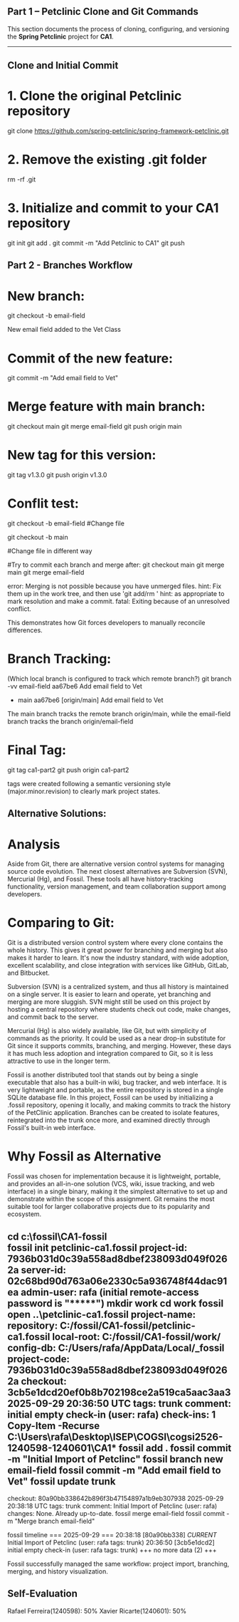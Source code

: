 ##  Part 1 – Petclinic Clone and Git Commands

This section documents the process of cloning, configuring, and versioning the **Spring Petclinic** project for **CA1**.

---

## Clone and Initial Commit

# 1. Clone the original Petclinic repository
git clone https://github.com/spring-petclinic/spring-framework-petclinic.git

# 2. Remove the existing .git folder
rm -rf .git

# 3. Initialize and commit to your CA1 repository
git init
git add .
git commit -m "Add Petclinic to CA1"
git push

## Part 2 - Branches Workflow

# New branch:
git checkout -b email-field

New email field added to the Vet Class

# Commit of the new feature:
git commit -m "Add email field to Vet"

# Merge feature with main branch:
git checkout main
git merge email-field
git push origin main

# New tag for this version:
git tag v1.3.0
git push origin v1.3.0

# Conflit test:
git checkout -b email-field
#Change file

git checkout -b main

#Change file in different way

#Try to commit each branch and merge after:
git checkout main
git merge main
git merge email-field

error: Merging is not possible because you have unmerged files.
hint: Fix them up in the work tree, and then use 'git add/rm <file>'
hint: as appropriate to mark resolution and make a commit.
fatal: Exiting because of an unresolved conflict.

This demonstrates how Git forces developers to manually reconcile differences.

# Branch Tracking:
(Which local branch is configured to track which remote branch?)
git branch -vv
  email-field aa67be6 Add email field to Vet
* main        aa67be6 [origin/main] Add email field to Vet

The main branch tracks the remote branch origin/main, while the email-field branch tracks the branch origin/email-field

# Final Tag:
git tag ca1-part2
git push origin ca1-part2

tags were created following a semantic versioning style (major.minor.revision) to clearly mark project states.

## Alternative Solutions:
# Analysis
Aside from Git, there are alternative version control systems for managing source code evolution. 
The next closest alternatives are Subversion (SVN), Mercurial (Hg), and Fossil. 
These tools all have history-tracking functionality, version management, and team collaboration support among developers.

# Comparing to Git:
Git is a distributed version control system where every clone contains the whole history. 
This gives it great power for branching and merging but also makes it harder to learn. 
It's now the industry standard, with wide adoption, excellent scalability, and close integration with services like GitHub, GitLab, and Bitbucket.

Subversion (SVN) is a centralized system, and thus all history is maintained on a single server. 
It is easier to learn and operate, yet branching and merging are more sluggish. 
SVN might still be used on this project by hosting a central repository where students check out code, make changes, and commit back to the server.

Mercurial (Hg) is also widely available, like Git, but with simplicity of commands as the priority. 
It could be used as a near drop-in substitute for Git since it supports commits, branching, and merging. 
However, these days it has much less adoption and integration compared to Git, so it is less attractive to use in the longer term.

Fossil is another distributed tool that stands out by being a single executable that also has a built-in wiki, bug tracker, and web interface. 
It is very lightweight and portable, as the entire repository is stored in a single SQLite database file. 
In this project, Fossil can be used by initializing a .fossil repository, opening it locally, and making commits to track the history of the PetClinic application. 
Branches can be created to isolate features, reintegrated into the trunk once more, and examined directly through Fossil's built-in web interface.


# Why Fossil as Alternative

Fossil was chosen for implementation because it is lightweight, portable, and provides an all-in-one solution (VCS, wiki, issue tracking, and web interface) 
in a single binary, making it the simplest alternative to set up and demonstrate within the scope of this assignment. Git remains the most suitable tool for larger 
collaborative projects due to its popularity and ecosystem.

cd c:\fossil\CA1-fossil\
fossil init petclinic-ca1.fossil
project-id: 7936b031d0c39a558ad8dbef238093d049f0262a
server-id:  02c68bd90d763a06e2330c5a936748f44dac91ea
admin-user: rafa (initial remote-access password is "*****")
mkdir work
cd work
fossil open ..\petclinic-ca1.fossil
project-name: <unnamed>
repository:   C:/fossil/CA1-fossil/petclinic-ca1.fossil
local-root:   C:/fossil/CA1-fossil/work/
config-db:    C:/Users/rafa/AppData/Local/_fossil
project-code: 7936b031d0c39a558ad8dbef238093d049f0262a
checkout:     3cb5e1dcd20ef0b8b702198ce2a519ca5aac3aa3 2025-09-29 20:36:50 UTC
tags:         trunk
comment:      initial empty check-in (user: rafa)
check-ins:    1
Copy-Item -Recurse C:\Users\rafa\Desktop\ISEP\COGSI\cogsi2526-1240598-1240601\CA1\*
fossil add .
fossil commit -m "Initial Import of Petclinc"
fossil branch new email-field
fossil commit -m "Add email field to Vet"
fossil update trunk
-------------------------------------------------------------------------------
checkout:     80a90bb338642b896f3b47154897a1b9eb307938 2025-09-29 20:38:18 UTC
tags:         trunk
comment:      Initial Import of Petclinc (user: rafa)
changes:      None. Already up-to-date.
fossil merge email-field
fossil commit -m "Merge branch email-field"

fossil timeline
=== 2025-09-29 ===
20:38:18 [80a90bb338] *CURRENT* Initial Import of Petclinc (user: rafa tags: trunk)
20:36:50 [3cb5e1dcd2] initial empty check-in (user: rafa tags: trunk)
+++ no more data (2) +++

Fossil successfully managed the same workflow: project import, branching, merging, and history visualization.

## Self-Evaluation

Rafael Ferreira(1240598): 50%
Xavier Ricarte(1240601): 50%
